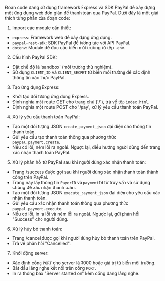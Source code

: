 Đoạn code đang sử dụng framework Express và SDK PayPal để xây dựng một ứng dụng web đơn giản để thanh toán qua PayPal. Dưới đây là một giải thích từng phần của đoạn code:

1. Import các module cần thiết:

- `express`: Framework web để xây dựng ứng dụng.
- `paypal-rest-sdk`: SDK PayPal để tương tác với API PayPal.
- `dotenv`: Module để đọc các biến môi trường từ tệp `.env`.

2. Cấu hình PayPal SDK:

- Đặt chế độ là 'sandbox' (môi trường thử nghiệm).
- Sử dụng `CLIENT_ID` và `CLIENT_SECRET` từ biến môi trường để xác định thông tin xác thực PayPal.

3. Tạo ứng dụng Express:

- Khởi tạo đối tượng ứng dụng Express.
- Định nghĩa một route GET cho trang chủ ('/'), trả về tệp `index.html`.
- Định nghĩa một route POST cho '/pay', xử lý yêu cầu thanh toán PayPal.

4. Xử lý yêu cầu thanh toán PayPal:

- Tạo một đối tượng JSON `create_payment_json` đại diện cho thông tin thanh toán.
- Gửi yêu cầu tạo thanh toán thông qua phương thức `paypal.payment.create`.
- Nếu có lỗi, ném lỗi ra ngoài. Ngược lại, điều hướng người dùng đến trang xác nhận thanh toán PayPal.

5. Xử lý phản hồi từ PayPal sau khi người dùng xác nhận thanh toán:

- Trang /success được gọi sau khi người dùng xác nhận thanh toán thành công trên PayPal.
- Trang này lấy thông tin `PayerID` và `paymentId` từ truy vấn và sử dụng chúng để xác nhận thanh toán.
- Tạo một đối tượng JSON `execute_payment_json` đại diện cho yêu cầu xác nhận thanh toán.
- Gửi yêu cầu xác nhận thanh toán thông qua phương thức `paypal.payment.execute`.
- Nếu có lỗi, in ra lỗi và ném lỗi ra ngoài. Ngược lại, gửi phản hồi "Success" cho người dùng.

6. Xử lý hủy bỏ thanh toán:

- Trang /cancel được gọi khi người dùng hủy bỏ thanh toán trên PayPal.
- Trả về phản hồi "Cancelled".

7. Khởi động server:

- Xác định cổng `PORT` cho server là 3000 hoặc giá trị từ biến môi trường.
- Bắt đầu lắng nghe kết nối trên cổng `PORT`.
- In ra thông báo "Server started on" kèm cổng đang lắng nghe.
